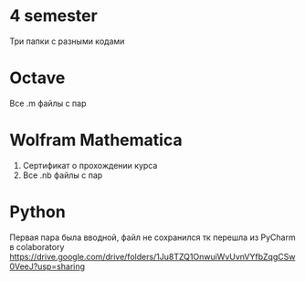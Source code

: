 # 4 semester
Три папки с разными кодами

# Octave
Все .m файлы с пар

# Wolfram Mathematica
1. Сертификат о прохождении курса
2. Все .nb файлы с пар 

# Python
Первая пара была вводной, файл не сохранился тк перешла из PyCharm в colaboratory
https://drive.google.com/drive/folders/1Ju8TZQ1OnwuiWvUvnVYfbZqgCSw0VeeJ?usp=sharing
